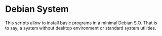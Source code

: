 # Debian System

This scripts allow to install basic programs in a minimal Debian S.O. That is to say, a system without desktop environment or standard system utilities.


